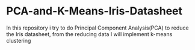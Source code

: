 # PCA-and-K-Means-Iris-Datasheet
In this repository i try to do Principal Component Analysis(PCA) to reduce the Iris datasheet, from the reducing data I will implement k-means clustering 
 
 
 
